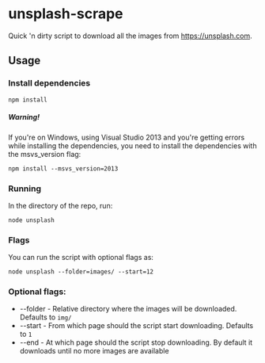 # unsplash-scrape
Quick 'n dirty script to download all the images from https://unsplash.com.

## Usage

### Install dependencies
```
npm install
```
##### Warning!
If you're on Windows, using Visual Studio 2013 and you're getting errors while installing the dependencies, you need to install the dependencies with the msvs_version flag:
```
npm install --msvs_version=2013
```

### Running
In the directory of the repo, run:
```
node unsplash
```

### Flags
You can run the script with optional flags as:
```
node unsplash --folder=images/ --start=12
```
### Optional flags:
* --folder - Relative directory where the images will be downloaded. Defaults to `img/`
* --start - From which page should the script start downloading. Defaults to `1`
* --end - At which page should the script stop downloading. By default it downloads until no more images are available
